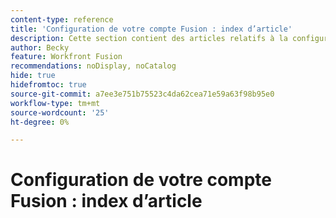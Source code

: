 ```yaml
---
content-type: reference
title: 'Configuration de votre compte Fusion : index d’article'
description: Cette section contient des articles relatifs à la configuration de votre compte dans Adobe Workfront Fusion.
author: Becky
feature: Workfront Fusion
recommendations: noDisplay, noCatalog
hide: true
hidefromtoc: true
source-git-commit: a7ee3e751b75523c4da62cea71e59a63f98b95e0
workflow-type: tm+mt
source-wordcount: '25'
ht-degree: 0%

---
```



# Configuration de votre compte Fusion : index d’article
